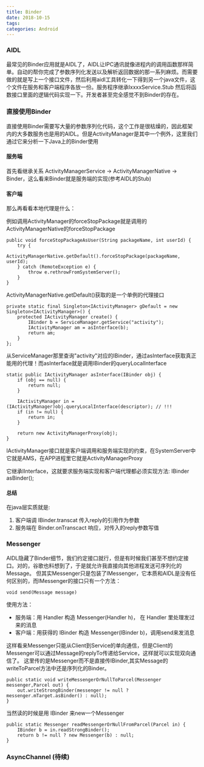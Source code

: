 ```yaml
---
title: Binder
date: 2018-10-15
tags:
categories: Android
---
```


### AIDL

最常见的Binder应用就是AIDL了，AIDL让IPC通讯就像进程内的调用函数那样简单。自动的帮你完成了参数序列化发送以及解析返回数据的那一系列麻烦。而需要做的就是写上一个接口文件，然后利用aidl工具转化一下得到另一个java文件，这个文件在服务和客户端程序各放一份。服务程序继承IxxxxService.Stub 然后将函数接口里面的逻辑代码实现一下。开发者甚至完全感觉不到Binder的存在。

### 直接使用Binder

直接使用Binder需要写大量的参数序列化代码，这个工作是很枯燥的，因此框架内的大多数服务也是用的AIDL。但是ActivityManager是其中一个例外，这里我们通过它来分析一下Java上的Binder使用

#### 服务端

首先看继承关系 ActivityManagerService -> ActivityManagerNative -> Binder，这么看来Binder就是服务端的实现(参考AIDL的Stub)

#### 客户端

那么再看看本地代理是什么：

例如调用ActivityManager的forceStopPackage就是调用的ActivityManagerNative的forceStopPackage

~~~
public void forceStopPackageAsUser(String packageName, int userId) {
    try {
        ActivityManagerNative.getDefault().forceStopPackage(packageName, userId);
    } catch (RemoteException e) {
        throw e.rethrowFromSystemServer();
    }
}
~~~

ActivityManagerNative.getDefault()获取的是一个单例的代理接口

~~~
private static final Singleton<IActivityManager> gDefault = new Singleton<IActivityManager>() {
    protected IActivityManager create() {
        IBinder b = ServiceManager.getService("activity");
        IActivityManager am = asInterface(b);
        return am;
    }
};
~~~

从ServiceManager那里查询"activity"对应的IBinder，通过asInterface获取真正能用的代理！而asInterface就是调用IBinder的queryLocalInterface

~~~
static public IActivityManager asInterface(IBinder obj) {
    if (obj == null) {
        return null;
    }

    IActivityManager in = (IActivityManager)obj.queryLocalInterface(descriptor); // !!!
    if (in != null) {
        return in;
    }

    return new ActivityManagerProxy(obj);
}
~~~


IActivityManager接口就是客户端调用和服务端实现的约束，在SystemServer中它就是AMS，在APP进程里它就是ActivityManagerProxy

它继承IInterface，这就要求服务端实现和客户端代理都必须实现方法: IBinder asBinder();

#### 总结

在java层实质就是:

1. 客户端调 IBinder.transcat 传入reply的引用作为参数
2. 服务端在 Binder.onTranscact 响应，对传入的reply参数写值

### Messenger

AIDL隐藏了Binder细节，我们约定接口就行，但是有时候我们甚至不想约定接口。对的，谷歌也料想到了，于是就允许我直接向其他进程发送可序列化的 Message。
但其实Messenger只是包装了IMessenger，它本质和AIDL是没有任何区别的，而IMessenger的接口只有一个方法：

~~~
void send(Message message)
~~~

使用方法：

- 服务端：用 Handler 构造 Messenger(Handler h)， 在 Handler 里处理发过来的消息
- 客户端：用获得的 IBinder 构造 Messenger(IBinder b)，调用send来发消息

这样看来Messenger只能从Client到Service的单向通信，但是Client的Messenger可以通过Message的replyTo传递给Service，这样就可以实现双向通信了。
这里传的是Messenger而不是直接传IBinder,其实Message的writeToParcel方法中还是序列化的Binder。

~~~
public static void writeMessengerOrNullToParcel(Messenger messenger,Parcel out) {
    out.writeStrongBinder(messenger != null ? messenger.mTarget.asBinder() : null);
}
~~~

当然读的时候是用 IBinder 来new一个Messenger

~~~
public static Messenger readMessengerOrNullFromParcel(Parcel in) {
    IBinder b = in.readStrongBinder();
    return b != null ? new Messenger(b) : null;
}
~~~

### AsyncChannel (待续)

